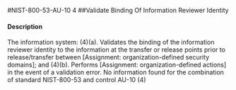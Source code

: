 #NIST-800-53-AU-10 4
##Validate Binding Of Information Reviewer Identity
#### Description
The information system:
   (4)(a).  Validates the binding of the information reviewer identity to the information at the transfer or release points prior to release/transfer between [Assignment: organization-defined security domains]; and
   (4)(b).  Performs [Assignment: organization-defined actions] in the event of a validation error.
No information found for the combination of standard NIST-800-53 and control AU-10 (4)
